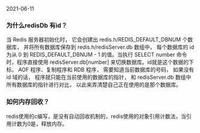 2021-06-11
### 为什么redisDb 有id？
当 Redis 服务器初始化时， 它会创建出 redis.h/REDIS_DEFAULT_DBNUM 个数据库， 并将所有数据库保存到 redis.h/redisServer.db 数组中， 每个数据库的 id 为从 0 到 REDIS_DEFAULT_DBNUM - 1 的值。当执行 SELECT number 命令时，程序直接使用 redisServer.db[number] 来切换数据库。id就是这个数据的下标。 AOF 程序、复制程序和 RDB 程序， 需要知道当前数据库的号码， 如果没有 id 域的话， 程序就只能在当前使用的数据库的指针， 和 redisServer.db 数组中所有数据库的指针进行对比， 以此来弄清楚自己正在使用的是那个数据库。
### 如何内存回收？
redis使用的c编写，是没有自动回收机制的，redis使用的对象引用计数法，当引用计数为0是，释放内存。
